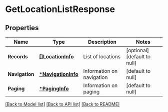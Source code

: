 # GetLocationListResponse

## Properties
Name | Type | Description | Notes
------------ | ------------- | ------------- | -------------
**Records** | [**[]LocationInfo**](LocationInfo.md) | List of locations | [optional] [default to null]
**Navigation** | [***NavigationInfo**](NavigationInfo.md) | Information on navigation | [default to null]
**Paging** | [***PagingInfo**](PagingInfo.md) | Information on paging | [default to null]

[[Back to Model list]](../README.md#documentation-for-models) [[Back to API list]](../README.md#documentation-for-api-endpoints) [[Back to README]](../README.md)


